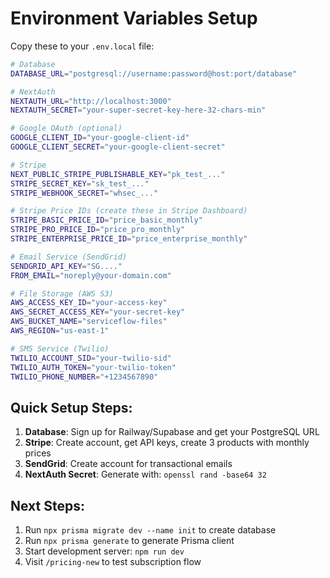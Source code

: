 # Environment Variables Setup

Copy these to your `.env.local` file:

```bash
# Database
DATABASE_URL="postgresql://username:password@host:port/database"

# NextAuth
NEXTAUTH_URL="http://localhost:3000"
NEXTAUTH_SECRET="your-super-secret-key-here-32-chars-min"

# Google OAuth (optional)
GOOGLE_CLIENT_ID="your-google-client-id"
GOOGLE_CLIENT_SECRET="your-google-client-secret"

# Stripe
NEXT_PUBLIC_STRIPE_PUBLISHABLE_KEY="pk_test_..."
STRIPE_SECRET_KEY="sk_test_..."
STRIPE_WEBHOOK_SECRET="whsec_..."

# Stripe Price IDs (create these in Stripe Dashboard)
STRIPE_BASIC_PRICE_ID="price_basic_monthly"
STRIPE_PRO_PRICE_ID="price_pro_monthly" 
STRIPE_ENTERPRISE_PRICE_ID="price_enterprise_monthly"

# Email Service (SendGrid)
SENDGRID_API_KEY="SG...."
FROM_EMAIL="noreply@your-domain.com"

# File Storage (AWS S3)
AWS_ACCESS_KEY_ID="your-access-key"
AWS_SECRET_ACCESS_KEY="your-secret-key"
AWS_BUCKET_NAME="serviceflow-files"
AWS_REGION="us-east-1"

# SMS Service (Twilio)
TWILIO_ACCOUNT_SID="your-twilio-sid"
TWILIO_AUTH_TOKEN="your-twilio-token"
TWILIO_PHONE_NUMBER="+1234567890"
```

## Quick Setup Steps:

1. **Database**: Sign up for Railway/Supabase and get your PostgreSQL URL
2. **Stripe**: Create account, get API keys, create 3 products with monthly prices
3. **SendGrid**: Create account for transactional emails
4. **NextAuth Secret**: Generate with: `openssl rand -base64 32`

## Next Steps:
1. Run `npx prisma migrate dev --name init` to create database
2. Run `npx prisma generate` to generate Prisma client
3. Start development server: `npm run dev`
4. Visit `/pricing-new` to test subscription flow
